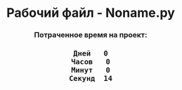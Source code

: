 <h1><center>Рабочий файл - Noname.py</center></h1><h3><center>Потраченное время на проект:</center></h3><h3><center><pre>Дней	0
Часов	0
Минут	0
Секунд	14</pre></center></h3>